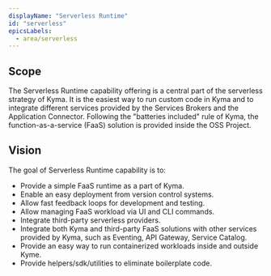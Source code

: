 ```yaml
---
displayName: "Serverless Runtime"
id: "serverless"
epicsLabels:
  - area/serverless
---
```


<!-- above metadata will be used on kyma.project.io page to display nice name of capability and have a reference to label that should be used while fetching from ZenHub/GitHub the information about related Epics and their delivery plan   -->

## Scope

The Serverless Runtime capability offering is a central part of the serverless strategy of Kyma. It is the easiest way to run custom code in Kyma and to integrate different services provided by the Services Brokers and the Application Connector. Following the "batteries included" rule of Kyma, the function-as-a-service (FaaS) solution is provided inside the OSS Project.

## Vision

The goal of Serverless Runtime capability is to:

- Provide a simple FaaS runtime as a part of Kyma.
- Enable an easy deployment from version control systems.
- Allow fast feedback loops for development and testing.
- Allow managing FaaS workload via UI and CLI commands.
- Integrate third-party serverless providers.
- Integrate both Kyma and third-party FaaS solutions with other services provided by Kyma, such as Eventing, API Gateway, Service Catalog.
- Provide an easy way to run containerized workloads inside and outside Kyme.
- Provide helpers/sdk/utilities to eliminate boilerplate code.
